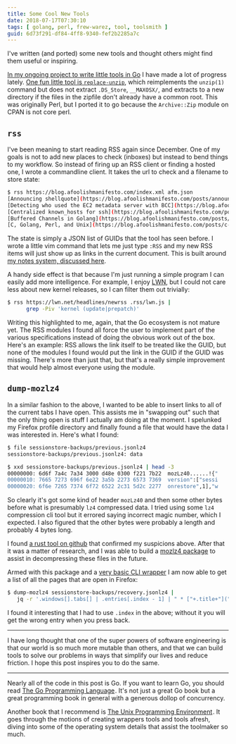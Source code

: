 ```yaml
---
title: Some Cool New Tools
date: 2018-07-17T07:30:10
tags: [ golang, perl, frew-warez, tool, toolsmith ]
guid: 6d73f291-df84-4ff8-9340-fef2b2285a7c
---
```

I've written (and ported) some new tools and thought others might find them
useful or inspiring.

<!--more-->

[In my ongoing project to write little tools in
Go](/posts/benefits-using-golang-adhoc-code-leatherman/) I have made a lot of
progress lately.  [One fun little tool is
`replace-unzip`](https://github.com/frioux/leatherman/blob/b26e89fb37c40aa120fc75b55132e87a651ecac9/replaceUnzip.go#L49),
which reimplements the `unzip(1)` command but does not extract `.DS_Store`,
`__MAXOSX/`, and extracts to a new directory if the files in the zipfile don't
already have a common root.  This was originally Perl, but I ported it to go
because the `Archive::Zip` module on CPAN is not core perl.

## `rss`

I've been meaning to start reading RSS again since December.  One of my goals is
not to add new places to check (inboxes) but instead to bend things to my
workflow.  So instead of firing up an RSS client or finding a hosted one, I
wrote a commandline client.  It takes the url to check and a filename to store
state:

``` bash
$ rss https://blog.afoolishmanifesto.com/index.xml afm.json
[Announcing shellquote](https://blog.afoolishmanifesto.com/posts/announcing-shellquote/)
[Detecting who used the EC2 metadata server with BCC](https://blog.afoolishmanifesto.com/posts/detecting-who-used-ec2-metadata-server-bcc/)
[Centralized known_hosts for ssh](https://blog.afoolishmanifesto.com/posts/centralized-known-hosts-for-ssh/)
[Buffered Channels in Golang](https://blog.afoolishmanifesto.com/posts/buffered-channels-in-golang/)
[C, Golang, Perl, and Unix](https://blog.afoolishmanifesto.com/posts/c-golang-perl-and-unix/) 
```

The state is simply a JSON list of GUIDs that the tool has seen before.  I wrote
a little vim command that lets me just type `:RSS` and my new RSS items will
just show up as links in the current document. This is built around [my notes
system, discussed here](/posts/a-love-letter-to-plain-text/).

A handy side effect is that because I'm just running a simple program I can
easily add more intelligence.  For example, I enjoy [LWN](http://lwn.net/), but
I could not care less about new kernel releases, so I can filter them out
trivially:

``` bash
$ rss https://lwn.net/headlines/newrss .rss/lwn.js |
      grep -Piv 'kernel (update|prepatch)'
```

Writing this highlighted to me, again, that the Go ecosystem is not mature yet.
The RSS modules I found all force the user to implement part of the various
specifications instead of doing the obvious work out of the box.  Here's an
example: RSS allows the link itself to be treated like the GUID, but none of the
modules I found would put the link in the GUID if the GUID was missing.  There's
more than just that, but that's a really simple improvement that would help
almost everyone using the module.

## `dump-mozlz4`

In a similar fashion to the above, I wanted to be able to insert links to all of
the current tabs I have open.  This assists me in "swapping out" such that the
only thing open is stuff I actually am doing at the moment.  I spelunked my
Firefox profile directory and finally found a file that would have the data I
was interested in.  Here's what I found:

``` bash
$ file sessionstore-backups/previous.jsonlz4
sessionstore-backups/previous.jsonlz4: data

$ xxd sessionstore-backups/previous.jsonlz4 | head -3
00000000: 6d6f 7a4c 7a34 3000 d48e 0300 f221 7b22  mozLz40......!{"
00000010: 7665 7273 696f 6e22 3a5b 2273 6573 7369  version":["sessi
00000020: 6f6e 7265 7374 6f72 6522 2c31 5d2c 2277  onrestore",1],"w
```

So clearly it's got some kind of header `mozLz40` and then some other bytes
before what is presumably `lz4` compressed data.  I tried using some `lz4`
compression cli tool but it errored saying incorrect magic number, which I
expected.  I also figured that the other bytes were probably a length and
probably 4 bytes long.

I found [a rust tool on github](https://github.com/badboy/jsonlz4cat) that
confirmed my suspicions above.  After that it was a matter of research, and I
was able to build a [mozlz4 package](https://github.com/frioux/mozlz4) to
assist in decompressing these files in the future.

Armed with this package and a [very basic CLI
wrapper](https://github.com/frioux/leatherman/blob/b26e89fb37c40aa120fc75b55132e87a651ecac9/dumpMozLz4.go#L13)
I am now able to get a list of all the pages that are open in Firefox:

``` bash
$ dump-mozlz4 sessionstore-backups/recovery.jsonlz4 |
   jq -r '.windows[].tabs[] | .entries[.index - 1] | " * ["+.title+"]("+.url+")"'
```

I found it interesting that I had to use `.index` in the above; without it you
will get the wrong entry when you press back.

---

I have long thought that one of the super powers of software engineering is that
our world is so much more mutable than others, and that we can build tools to
solve our problems in ways that simplify our lives and reduce friction.  I hope
this post inspires you to do the same.

---

Nearly all of the code in this post is Go.  If you want to learn Go, you should
read
<a target="_blank" href="https://www.amazon.com/gp/product/0134190440/ref=as_li_tl?ie=UTF8&camp=1789&creative=9325&creativeASIN=0134190440&linkCode=as2&tag=afoolishmanif-20&linkId=44bc682044ff1b8a290c3c35c788e3e5">The Go Programming Language</a><img src="//ir-na.amazon-adsystem.com/e/ir?t=afoolishmanif-20&l=am2&o=1&a=0134190440" width="1" height="1" border="0" alt="" style="border:none !important; margin:0px !important;" />.
It's not just a great Go book but a great programming book in general with a
generous dollop of concurrency.

Another book that I recommend is
<a target="_blank" href="https://www.amazon.com/gp/product/013937681X/ref=as_li_tl?ie=UTF8&camp=1789&creative=9325&creativeASIN=013937681X&linkCode=as2&tag=afoolishmanif-20&linkId=cecea11ea25b6635dd78601d2ec1abef">The Unix Programming Environment</a><img src="//ir-na.amazon-adsystem.com/e/ir?t=afoolishmanif-20&l=am2&o=1&a=013937681X" width="1" height="1" border="0" alt="" style="border:none !important; margin:0px !important;" />.
It goes through the motions of creating wrappers tools and tools afresh, diving
into some of the operating system details that assist the toolmaker so much.
